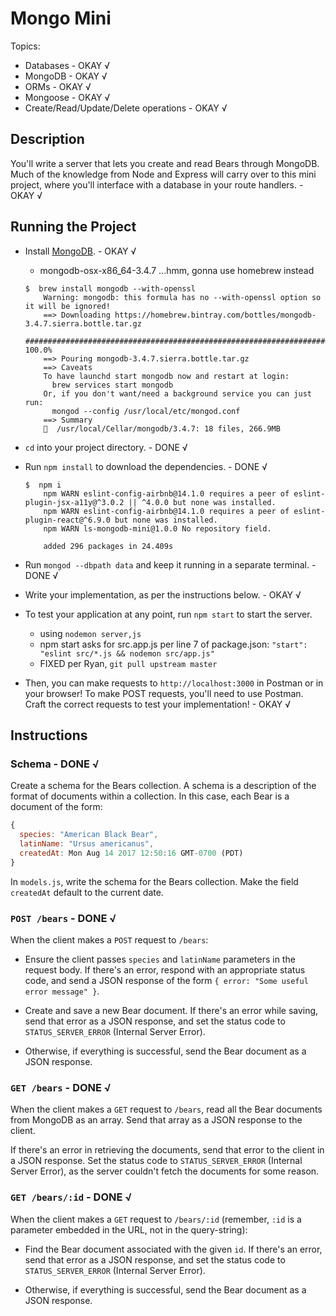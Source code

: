 # Mongo Mini
Topics:
  * Databases - OKAY √
  * MongoDB - OKAY √
  * ORMs - OKAY √
  * Mongoose - OKAY √
  * Create/Read/Update/Delete operations - OKAY √

## Description
You'll write a server that lets you create and read Bears through MongoDB. Much
of the knowledge from Node and Express will carry over to this mini project,
where you'll interface with a database in your route handlers. - OKAY √

## Running the Project
- Install [MongoDB](https://www.mongodb.com/download-center). - OKAY √
  - mongodb-osx-x86_64-3.4.7 ...hmm, gonna use homebrew instead
  ```console
  $  brew install mongodb --with-openssl
      Warning: mongodb: this formula has no --with-openssl option so it will be ignored!
      ==> Downloading https://homebrew.bintray.com/bottles/mongodb-3.4.7.sierra.bottle.tar.gz
      ######################################################################## 100.0%
      ==> Pouring mongodb-3.4.7.sierra.bottle.tar.gz
      ==> Caveats
      To have launchd start mongodb now and restart at login:
        brew services start mongodb
      Or, if you don't want/need a background service you can just run:
        mongod --config /usr/local/etc/mongod.conf
      ==> Summary
      🍺  /usr/local/Cellar/mongodb/3.4.7: 18 files, 266.9MB
  ```

- `cd` into your project directory. - DONE √
- Run `npm install` to download the dependencies.  - DONE √
  ```console
  $  npm i
      npm WARN eslint-config-airbnb@14.1.0 requires a peer of eslint-plugin-jsx-a11y@^3.0.2 || ^4.0.0 but none was installed.
      npm WARN eslint-config-airbnb@14.1.0 requires a peer of eslint-plugin-react@^6.9.0 but none was installed.
      npm WARN ls-mongodb-mini@1.0.0 No repository field.

      added 296 packages in 24.409s
  ```

- Run `mongod --dbpath data` and keep it running in a separate terminal. - DONE √
- Write your implementation, as per the instructions below. - OKAY √
- To test your application at any point, run `npm start` to start the server.
  - using `nodemon server,js`
  - npm start asks for src.app.js per line 7 of package.json: `"start": "eslint src/*.js && nodemon src/app.js"`
  - FIXED per Ryan, `git pull upstream master`
- Then, you can make requests to `http://localhost:3000` in Postman or in your
  browser! To make POST requests, you'll need to use Postman. Craft the
  correct requests to test your implementation! - OKAY √

## Instructions
### Schema - DONE √
Create a schema for the Bears collection. A schema is a description of the
format of documents within a collection. In this case, each Bear is a document
of the form:

```js
{
  species: "American Black Bear",
  latinName: "Ursus americanus",
  createdAt: Mon Aug 14 2017 12:50:16 GMT-0700 (PDT)
}
```

In `models.js`, write the schema for the Bears collection. Make the field
`createdAt` default to the current date.

### `POST /bears` - DONE √
When the client makes a `POST` request to `/bears`:

- Ensure the client passes `species` and `latinName` parameters in the request
  body. If there's an error, respond with an appropriate status code, and send
  a JSON response of the form `{ error: "Some useful error message" }`.

- Create and save a new Bear document. If there's an error while saving, send
  that error as a JSON response, and set the status code to
  `STATUS_SERVER_ERROR` (Internal Server Error).

- Otherwise, if everything is successful, send the Bear document as a JSON
  response.

### `GET /bears` - DONE √
When the client makes a `GET` request to `/bears`, read all the Bear documents
from MongoDB as an array. Send that array as a JSON response to the client.

If there's an error in retrieving the documents, send that error to the client
in a JSON response. Set the status code to `STATUS_SERVER_ERROR` (Internal
Server Error), as the server couldn't fetch the documents for some reason.

### `GET /bears/:id` - DONE √
When the client makes a `GET` request to `/bears/:id` (remember, `:id` is a
parameter embedded in the URL, not in the query-string):

- Find the Bear document associated with the given `id`. If there's an error,
  send that error as a JSON response, and set the status code to
  `STATUS_SERVER_ERROR` (Internal Server Error).

- Otherwise, if everything is successful, send the Bear document as a JSON
  response.
